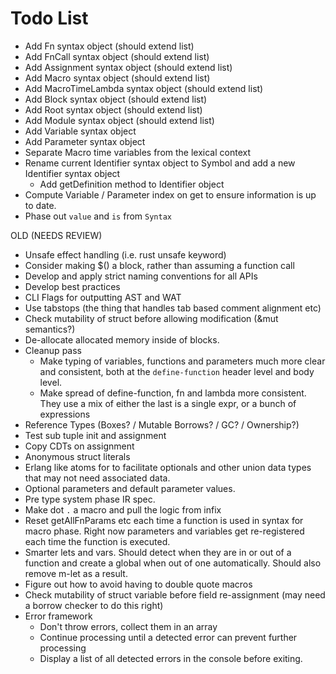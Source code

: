 # Todo List

- Add Fn syntax object (should extend list)
- Add FnCall syntax object (should extend list)
- Add Assignment syntax object (should extend list)
- Add Macro syntax object (should extend list)
- Add MacroTimeLambda syntax object (should extend list)
- Add Block syntax object (should extend list)
- Add Root syntax object (should extend list)
- Add Module syntax object (should extend list)
- Add Variable syntax object
- Add Parameter syntax object
- Separate Macro time variables from the lexical context
- Rename current Identifier syntax object to Symbol and add a new Identifier syntax object
  - Add getDefinition method to Identifier object
- Compute Variable / Parameter index on get to ensure information is up to date.
- Phase out `value` and `is` from `Syntax`

OLD (NEEDS REVIEW)

- Unsafe effect handling (i.e. rust unsafe keyword)
- Consider making $() a block, rather than assuming a function call
- Develop and apply strict naming conventions for all APIs
- Develop best practices
- CLI Flags for outputting AST and WAT
- Use tabstops (the thing that handles tab based comment alignment etc)
- Check mutability of struct before allowing modification (&mut semantics?)
- De-allocate allocated memory inside of blocks.
- Cleanup pass
  - Make typing of variables, functions and parameters much more clear and consistent, both
    at the `define-function` header level and body level.
  - Make spread of define-function, fn and lambda more consistent. They use a mix of either the last
    is a single expr, or a bunch of expressions
- Reference Types (Boxes? / Mutable Borrows? / GC? / Ownership?)
- Test sub tuple init and assignment
- Copy CDTs on assignment
- Anonymous struct literals
- Erlang like atoms for to facilitate optionals and other union data types that may not need associated data.
- Optional parameters and default parameter values.
- Pre type system phase IR spec.
- Make dot `.` a macro and pull the logic from infix
- Reset getAllFnParams etc each time a function is used in syntax for macro phase. Right now parameters and variables get re-registered each time the function is executed.
- Smarter lets and vars. Should detect when they are in or out of a function and create a global when out of one automatically. Should also remove m-let as a result.
- Figure out how to avoid having to double quote macros
- Check mutability of struct variable before field re-assignment (may need a borrow checker to do this right)
- Error framework
  - Don't throw errors, collect them in an array
  - Continue processing until a detected error can prevent further processing
  - Display a list of all detected errors in the console before exiting.
